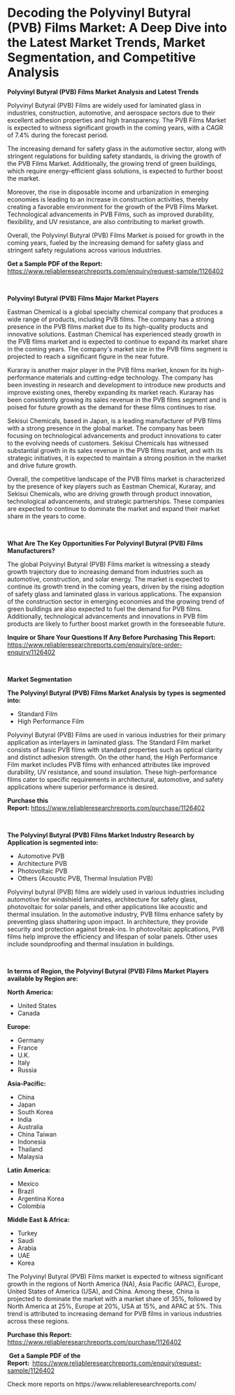 <p><h1>Decoding the Polyvinyl Butyral (PVB) Films Market: A Deep Dive into the Latest Market Trends, Market Segmentation, and Competitive Analysis</h1></p><p><strong>Polyvinyl Butyral (PVB) Films Market Analysis and Latest Trends</strong></p>
<p><p>Polyvinyl Butyral (PVB) Films are widely used for laminated glass in industries, construction, automotive, and aerospace sectors due to their excellent adhesion properties and high transparency. The PVB Films Market is expected to witness significant growth in the coming years, with a CAGR of 7.4% during the forecast period. </p><p>The increasing demand for safety glass in the automotive sector, along with stringent regulations for building safety standards, is driving the growth of the PVB Films Market. Additionally, the growing trend of green buildings, which require energy-efficient glass solutions, is expected to further boost the market. </p><p>Moreover, the rise in disposable income and urbanization in emerging economies is leading to an increase in construction activities, thereby creating a favorable environment for the growth of the PVB Films Market. Technological advancements in PVB Films, such as improved durability, flexibility, and UV resistance, are also contributing to market growth.</p><p>Overall, the Polyvinyl Butyral (PVB) Films Market is poised for growth in the coming years, fueled by the increasing demand for safety glass and stringent safety regulations across various industries.</p></p>
<p><strong>Get a Sample PDF of the Report:&nbsp;</strong> <a href="https://www.reliableresearchreports.com/enquiry/request-sample/1126402">https://www.reliableresearchreports.com/enquiry/request-sample/1126402</a></p>
<p>&nbsp;</p>
<p><strong>Polyvinyl Butyral (PVB) Films Major Market Players</strong></p>
<p><p>Eastman Chemical is a global specialty chemical company that produces a wide range of products, including PVB films. The company has a strong presence in the PVB films market due to its high-quality products and innovative solutions. Eastman Chemical has experienced steady growth in the PVB films market and is expected to continue to expand its market share in the coming years. The company's market size in the PVB films segment is projected to reach a significant figure in the near future.</p><p>Kuraray is another major player in the PVB films market, known for its high-performance materials and cutting-edge technology. The company has been investing in research and development to introduce new products and improve existing ones, thereby expanding its market reach. Kuraray has been consistently growing its sales revenue in the PVB films segment and is poised for future growth as the demand for these films continues to rise.</p><p>Sekisui Chemicals, based in Japan, is a leading manufacturer of PVB films with a strong presence in the global market. The company has been focusing on technological advancements and product innovations to cater to the evolving needs of customers. Sekisui Chemicals has witnessed substantial growth in its sales revenue in the PVB films market, and with its strategic initiatives, it is expected to maintain a strong position in the market and drive future growth.</p><p>Overall, the competitive landscape of the PVB films market is characterized by the presence of key players such as Eastman Chemical, Kuraray, and Sekisui Chemicals, who are driving growth through product innovation, technological advancements, and strategic partnerships. These companies are expected to continue to dominate the market and expand their market share in the years to come.</p></p>
<p>&nbsp;</p>
<p><strong>What Are The Key Opportunities For Polyvinyl Butyral (PVB) Films Manufacturers?</strong></p>
<p><p>The global Polyvinyl Butyral (PVB) Films market is witnessing a steady growth trajectory due to increasing demand from industries such as automotive, construction, and solar energy. The market is expected to continue its growth trend in the coming years, driven by the rising adoption of safety glass and laminated glass in various applications. The expansion of the construction sector in emerging economies and the growing trend of green buildings are also expected to fuel the demand for PVB films. Additionally, technological advancements and innovations in PVB film products are likely to further boost market growth in the foreseeable future.</p></p>
<p><strong>Inquire or Share Your Questions If Any Before Purchasing This Report:</strong> <a href="https://www.reliableresearchreports.com/enquiry/pre-order-enquiry/1126402">https://www.reliableresearchreports.com/enquiry/pre-order-enquiry/1126402</a></p>
<p>&nbsp;</p>
<p><strong>Market Segmentation</strong></p>
<p><strong>The Polyvinyl Butyral (PVB) Films Market Analysis by types is segmented into:</strong></p>
<p><ul><li>Standard Film</li><li>High Performance Film</li></ul></p>
<p><p>Polyvinyl Butyral (PVB) Films are used in various industries for their primary application as interlayers in laminated glass. The Standard Film market consists of basic PVB films with standard properties such as optical clarity and distinct adhesion strength. On the other hand, the High Performance Film market includes PVB films with enhanced attributes like improved durability, UV resistance, and sound insulation. These high-performance films cater to specific requirements in architectural, automotive, and safety applications where superior performance is desired.</p></p>
<p><strong>Purchase this Report:&nbsp;</strong><a href="https://www.reliableresearchreports.com/purchase/1126402">https://www.reliableresearchreports.com/purchase/1126402</a></p>
<p>&nbsp;</p>
<p><strong>The Polyvinyl Butyral (PVB) Films Market Industry Research by Application is segmented into:</strong></p>
<p><ul><li>Automotive PVB</li><li>Architecture PVB</li><li>Photovoltaic PVB</li><li>Others (Acoustic PVB, Thermal Insulation PVB)</li></ul></p>
<p><p>Polyvinyl butyral (PVB) films are widely used in various industries including automotive for windshield laminates, architecture for safety glass, photovoltaic for solar panels, and other applications like acoustic and thermal insulation. In the automotive industry, PVB films enhance safety by preventing glass shattering upon impact. In architecture, they provide security and protection against break-ins. In photovoltaic applications, PVB films help improve the efficiency and lifespan of solar panels. Other uses include soundproofing and thermal insulation in buildings.</p></p>
<p>&nbsp;</p>
<p><strong>In terms of Region, the Polyvinyl Butyral (PVB) Films Market Players available by Region are:</strong></p>
<p>
    <p> <strong> North America: </strong>
        <ul>
            <li>United States</li>
            <li>Canada</li>
        </ul>
        </p> 
    <p> <strong> Europe: </strong>
        <ul>
            <li>Germany</li>
            <li>France</li>
            <li>U.K.</li>
            <li>Italy</li>
            <li>Russia</li>
        </ul>
        </p> 
    <p> <strong> Asia-Pacific: </strong>
        <ul>
            <li>China</li>
            <li>Japan</li>
            <li>South Korea</li>
            <li>India</li>
            <li>Australia</li>
            <li>China Taiwan</li>
            <li>Indonesia</li>
            <li>Thailand</li>
            <li>Malaysia</li>
        </ul>
        </p> 
    <p> <strong> Latin America: </strong>
        <ul>
            <li>Mexico</li>
            <li>Brazil</li>
            <li>Argentina Korea</li>
            <li>Colombia</li>
        </ul>
        </p> 
    <p> <strong> Middle East & Africa: </strong>
        <ul>
            <li>Turkey</li>
            <li>Saudi</li>
            <li>Arabia</li>
            <li>UAE</li>
            <li>Korea</li>
        </ul>
    </p>
    </p>
<p><p>The Polyvinyl Butyral (PVB) Films market is expected to witness significant growth in the regions of North America (NA), Asia Pacific (APAC), Europe, United States of America (USA), and China. Among these, China is projected to dominate the market with a market share of 35%, followed by North America at 25%, Europe at 20%, USA at 15%, and APAC at 5%. This trend is attributed to increasing demand for PVB films in various industries across these regions.</p></p>
<p><strong>Purchase this Report: </strong><a href="https://www.reliableresearchreports.com/purchase/1126402">https://www.reliableresearchreports.com/purchase/1126402</a></p>
<p>&nbsp;<strong>Get a Sample PDF of the Report:&nbsp;&nbsp;</strong><a href="https://www.reliableresearchreports.com/enquiry/request-sample/1126402">https://www.reliableresearchreports.com/enquiry/request-sample/1126402</a></p>
<p><strong></strong></p>
<p>Check more reports on https://www.reliableresearchreports.com/</p>